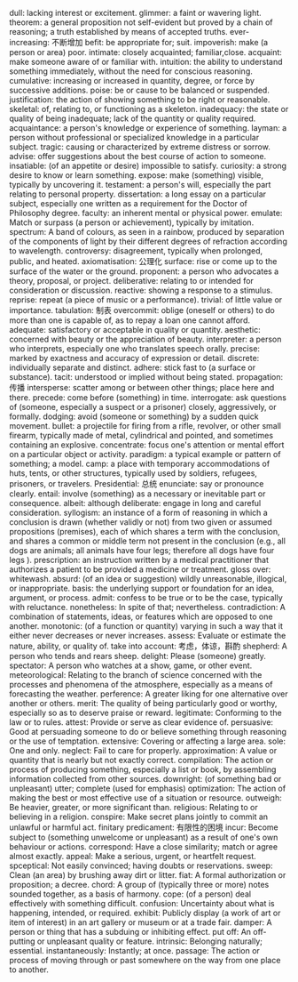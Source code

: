dull: lacking interest or excitement.
glimmer: a faint or wavering light.
theorem: a general proposition not self-evident but proved by a chain of reasoning; a truth established by means of accepted truths.
ever-increasing: 不断增加
befit: be appropriate for; suit.
impoverish: make (a person or area) poor.
intimate: closely acquainted; familiar,close.
acquaint: make someone aware of or familiar with.
intuition: the ability to understand something immediately, without the need for conscious reasoning.
cumulative: increasing or increased in quantity, degree, or force by successive additions.
poise: be or cause to be balanced or suspended.
justification: the action of showing something to be right or reasonable.
skeletal: of, relating to, or functioning as a skeleton.
inadequacy: the state or quality of being inadequate; lack of the quantity or quality required.
acquaintance: a person's knowledge or experience of something.
layman: a person without professional or specialized knowledge in a particular subject.
tragic: causing or characterized by extreme distress or sorrow.
advise: offer suggestions about the best course of action to someone.
insatiable: (of an appetite or desire) impossible to satisfy.
curiosity: a strong desire to know or learn something.
expose: make (something) visible, typically by uncovering it.
testament: a person's will, especially the part relating to personal property.
dissertation: a long essay on a particular subject, especially one written as a requirement for the Doctor of Philosophy degree.
faculty: an inherent mental or physical power.
emulate: Match or surpass (a person or achievement), typically by imitation.
spectrum: A band of colours, as seen in a rainbow, produced by separation of the components of light by their different degrees of refraction according to wavelength.
controversy: disagreement, typically when prolonged, public, and heated.
axiomatisation: 公理化
surface: rise or come up to the surface of the water or the ground.
proponent: a person who advocates a theory, proposal, or project.
deliberative: relating to or intended for consideration or discussion.
reactive: showing a response to a stimulus.
reprise: repeat (a piece of music or a performance).
trivial: of little value or importance.
tabulation: 制表
overcommit: oblige (oneself or others) to do more than one is capable of, as to repay a loan one cannot afford.
adequate: satisfactory or acceptable in quality or quantity.
aesthetic: concerned with beauty or the appreciation of beauty.
interpreter: a person who interprets, especially one who translates speech orally.
precise: marked by exactness and accuracy of expression or detail.
discrete: individually separate and distinct.
adhere: stick fast to (a surface or substance).
tacit: understood or implied without being stated.
propagation: 传播
intersperse: scatter among or between other things; place here and there.
precede: come before (something) in time.
interrogate: ask questions of (someone, especially a suspect or a prisoner) closely, aggressively, or formally.
dodging: avoid (someone or something) by a sudden quick movement.
bullet: a projectile for firing from a rifle, revolver, or other small firearm, typically made of metal, cylindrical and pointed, and sometimes containing an explosive.
concentrate: focus one's attention or mental effort on a particular object or activity.
paradigm: a typical example or pattern of something; a model.
camp: a place with temporary accommodations of huts, tents, or other structures, typically used by soldiers, refugees, prisoners, or travelers.
Presidential: 总统
enunciate: say or pronounce clearly.
entail: involve (something) as a necessary or inevitable part or consequence.
albeit: although
deliberate: engage in long and careful consideration.
syllogism: an instance of a form of reasoning in which a conclusion is drawn (whether validly or not) from two given or assumed propositions (premises), each of which shares a term with the conclusion, and shares a common or middle term not present in the conclusion (e.g., all dogs are animals; all animals have four legs; therefore all dogs have four legs ).
prescription: an instruction written by a medical practitioner that authorizes a patient to be provided a medicine or treatment.
gloss over: whitewash.
absurd: (of an idea or suggestion) wildly unreasonable, illogical, or inappropriate.
basis: the underlying support or foundation for an idea, argument, or process.
admit: confess to be true or to be the case, typically with reluctance.
nonetheless: In spite of that; nevertheless.
contradiction: A combination of statements, ideas, or features which are opposed to one another.
monotonic: (of a function or quantity) varying in such a way that it either never decreases or never increases.
assess: Evaluate or estimate the nature, ability, or quality of.
take into account: 考虑，体谅，斟酌
shepherd: A person who tends and rears sheep.
delight: Please (someone) greatly.
spectator: A person who watches at a show, game, or other event.
meteorological: Relating to the branch of science concerned with the processes and phenomena of the atmosphere, especially as a means of forecasting the weather.
perference: A greater liking for one alternative over another or others.
merit: The quality of being particularly good or worthy, especially so as to deserve praise or reward.
legitimate: Conforming to the law or to rules.
attest: Provide or serve as clear evidence of.
persuasive: Good at persuading someone to do or believe something through reasoning or the use of temptation.
extensive: Covering or affecting a large area.
sole: One and only.
neglect: Fail to care for properly.
approximation: A value or quantity that is nearly but not exactly correct.
compilation: The action or process of producing something, especially a list or book, by assembling information collected from other sources.
downright: (of something bad or unpleasant) utter; complete (used for emphasis)
optimization: The action of making the best or most effective use of a situation or resource.
outweigh: Be heavier, greater, or more significant than.
religious: Relating to or believing in a religion.
conspire: Make secret plans jointly to commit an unlawful or harmful act.
finitary predicament: 有限性的困境
incur: Become subject to (something unwelcome or unpleasant) as a result of one's own behaviour or actions.
correspond: Have a close similarity; match or agree almost exactly.
appeal: Make a serious, urgent, or heartfelt request.
spceptical: Not easily convinced; having doubts or reservations.
sweep: Clean (an area) by brushing away dirt or litter.
fiat: A formal authorization or proposition; a decree.
chord: A group of (typically three or more) notes sounded together, as a basis of harmony.
cope: (of a person) deal effectively with something difficult.
confusion: Uncertainty about what is happening, intended, or required.
exhibit: Publicly display (a work of art or item of interest) in an art gallery or museum or at a trade fair.
damper: A person or thing that has a subduing or inhibiting effect.
put off: An off-putting or unpleasant quality or feature.
intrinsic: Belonging naturally; essential.
instantaneously: Instantly; at once.
passage: The action or process of moving through or past somewhere on the way from one place to another.
